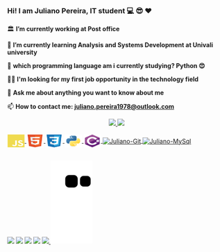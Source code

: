 ### Hi! I am Juliano Pereira, IT student 💻 😎 ❤️ ###



   🏛️ **I’m currently working at Post office**
 
 📖 **I’m currently learning Analysis and Systems Development at Univali university**
 
 🐍 **which programming language am i currently studying? Python 😍**
 
 👨‍💻 **I'm looking for my first job opportunity in the technology field**
 
 💬 **Ask me about anything you want to know about me**
 
 📫 **How to contact me: juliano.pereira1978@outlook.com**
 
<div align="center">
  <a href="https://github.com/Julianopereira1978">
  <img height="180em" src="https://github-readme-stats.vercel.app/api?username=Julianopereira1978&show_icons=true&theme=dark&include_all_commits=true&count_private=true"/>
  <img height="180em" src="https://github-readme-stats.vercel.app/api/top-langs/?username=Julianopereira1978&layout=compact&langs_count=7&theme=dark"/>
</div>

<div style="display: inline_block"><br>
  <img align="center" alt="Juliano-Js" height="30" width="40" src="https://raw.githubusercontent.com/devicons/devicon/master/icons/javascript/javascript-plain.svg">
  <img align="center" alt="Juliano-HTML" height="30" width="40" src="https://raw.githubusercontent.com/devicons/devicon/master/icons/html5/html5-original.svg">
  <img align="center" alt="Juliano-CSS" height="30" width="40" src="https://raw.githubusercontent.com/devicons/devicon/master/icons/css3/css3-original.svg">
  <img align="center" alt="Juliano-Python" height="30" width="40" src="https://raw.githubusercontent.com/devicons/devicon/master/icons/python/python-original.svg">
  <img align="center" alt="Juliano-Csharp" height="30" width="40" src="https://raw.githubusercontent.com/devicons/devicon/master/icons/csharp/csharp-original.svg">
  <img align="center" alt="Juliano-Git" height="30" width="40" src="https://cdn.jsdelivr.net/gh/devicons/devicon/icons/git/git-plain.svg" />
  <img align="center" alt="Juliano-MySql" height="60" width="60" src="https://cdn.jsdelivr.net/gh/devicons/devicon/icons/mysql/mysql-original-wordmark.svg" />
  
</div>
  
  ##
  
<div> 
  
  <a href="https://instagram.com/julianopereira.1978" target="_blank"><img src="https://img.shields.io/badge/-Instagram-%23E4405F?style=for-the-badge&logo=instagram&logoColor=white" target="_blank"></a>
  <a href="https://discord.com/julianopereira1978#3689" target="_blank"><img src="https://img.shields.io/badge/Discord-7289DA?style=for-the-badge&logo=discord&logoColor=white" target="_blank"></a> 
  <a href = "mailto:jubamarvim@gmail.com"><img src="https://img.shields.io/badge/-Gmail-%23333?style=for-the-badge&logo=gmail&logoColor=white" target="_blank"></a>
  <a href="https://www.linkedin.com/in/juliano-ant%C3%B4nio-pereira-862771214/" target="_blank"><img src="https://img.shields.io/badge/-LinkedIn-%230077B5?style=for-the-badge&logo=linkedin&logoColor=white" target="_blank"></a> 
  <a href="https://www.facebook.com/julianopereira.1978" target="_blank"><img src="https://img.shields.io/badge/Facebook-1877F2?style=for-the-badge&logo=facebook&logoColor=white">
  ![Snake animation](https://github.com/rafaballerini/rafaballerini/blob/output/github-contribution-grid-snake.svg)
 
</div>
